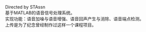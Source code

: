 Directed by STAssn                
基于MATLAB的语音信号处理系统。           
实现功能：语音加噪与语音增强、语音回声产生与消除、语音端点检测。                
上传是为了纪念曾经制作过这样一个课程项目。
